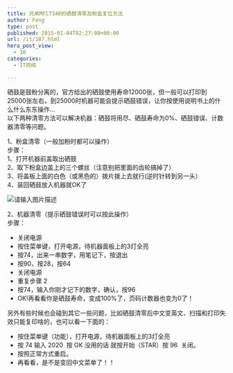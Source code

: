 ```yaml
---
title: 兄弟MFC7340的硒鼓清零及粉盒复位方法
author: Feng
type: post
published: 2015-01-04T02:27:00+00:00
url: /it/187.html
hera_post_view:
  - 10
categories:
  - IT网络

---
```

硒鼓是鼓粉分离的，官方给出的硒鼓使用寿命12000张，但一般可以打印到25000张左右，到25000时机器可能会提示硒鼓错误，让你按使用说明书上的什么什么东东操作…  
以下两种清零方法可以解决机器：硒鼓将用尽、硒鼓寿命为0%、硒鼓错误、计数器清零等问题。

1、粉盒清零（一般加粉时都可以操作）  
步骤：  
1、打开机器前盖取出硒鼓  
2、取下粉盒边盖上的三个螺丝（注意别把里面的齿轮搞掉了）  
3、将盖板上面的白色（或黑色的）拨片拨上去就行(逆时针转到另一头）  
4、装回硒鼓放入机器就OK了

<img decoding="async" src="https://cdn.uu126.cn/wp-content/uploads/2015/01/2050-2115-2822-2922%E5%A4%8D%E4%BD%8D.jpg" alt="请输入图片描述" title="请输入图片描述" /> 

2、机器清零（提示硒鼓错误时可以按此操作）  
步骤：

  * 关闭电源
  * 按住菜单键，打开电源，待机器面板上的3灯全亮
  * 按74，出来一串数字，用笔记下，按退出
  * 按90，按28，按64
  * 关闭电源
  * 重复步骤 2
  * 按74，输入你刚才记下的数字，确认，按96
  * OK!再看看你是硒鼓寿命，变成100%了，页码计数器也变为0了！

另外有些时候也会碰到其它一些问题，比如硒鼓清零后中文变英文、扫描和打印失效只能复印啥的，也可以看一下面的：

  * 按住菜单键（功能），打开电源，待机器面板上的3灯全亮
  * 按 74 输入 2020  按 OK 没用的话 就按开始（STAR）按 96  关闭。
  * 按照正常方式重启。
  * 再看看，是不是变回中文菜单了！！